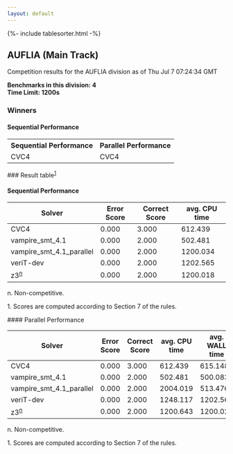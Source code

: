 ```yaml
---
layout: default
---
```

{%- include tablesorter.html -%}

##  AUFLIA (Main Track)

Competition results for the AUFLIA division as of Thu Jul 7 07:24:34 GMT

**Benchmarks in this division: 4**
<br/>
**Time Limit: 1200s**


### Winners
#### Sequential Performance
<table>
<tr>
<th class="center">Sequential Performance</th>
<th class="center">Parallel Performance</th>
</tr>
<tr class="center">
<td>CVC4</td>
<td>CVC4</td>
</tr>
</table>
### Result table<sup><a href="#fn1">1</a></sup>
 




#### Sequential Performance
<table id="sequential" class="result sorted">
<thead>
<tr>
<th class="center">Solver</th>
<th class="center">Error Score</th>
<th class="center">Correct Score</th>
<th class="center">avg. CPU time </th>
</thead>
<tr>
<td>CVC4</td>
<td class="right">0.000</td>
<td class="right">3.000</td>
<td class="right">612.439</td>
</tr>
<tr>
<td>vampire_smt_4.1</td>
<td class="right">0.000</td>
<td class="right">2.000</td>
<td class="right">502.481</td>
</tr>
<tr>
<td>vampire_smt_4.1_parallel</td>
<td class="right">0.000</td>
<td class="right">2.000</td>
<td class="right">1200.034</td>
</tr>
<tr>
<td>veriT-dev</td>
<td class="right">0.000</td>
<td class="right">2.000</td>
<td class="right">1202.565</td>
</tr>
<tr>
<td>z3<SUP><a href="#fn">n</a></SUP>
</td>
<td class="right">0.000</td>
<td class="right">2.000</td>
<td class="right">1200.018</td>
</tr>
</table>
<span id="fn"> n. Non-competitive.</span>

<span id="fn1"> 1. Scores are computed according to Section 7 of the rules.</span>



</table>
#### Parallel Performance
<table id="parallel" class="result sorted">
<thead>
<tr>
<th class="center">Solver</th><th class="center">Error Score</th>
<th class="center">Correct Score</th>
<th class="center">avg. CPU time </th>
<th class="center">avg. WALL time </th>

<th class="center">Unsolved</th>
</tr>
</thead>
<tr>
<td>CVC4</td>
<td class="right">0.000</td>
<td class="right">3.000</td>
<td class="right">612.439</td>
<td class="right">615.148</td>
<td class="right">1</td>
</tr>
<tr>
<td>vampire_smt_4.1</td>
<td class="right">0.000</td>
<td class="right">2.000</td>
<td class="right">502.481</td>
<td class="right">500.083</td>
<td class="right">2</td>
</tr>
<tr>
<td>vampire_smt_4.1_parallel</td>
<td class="right">0.000</td>
<td class="right">2.000</td>
<td class="right">2004.019</td>
<td class="right">513.476</td>
<td class="right">2</td>
</tr>
<tr>
<td>veriT-dev</td>
<td class="right">0.000</td>
<td class="right">2.000</td>
<td class="right">1248.117</td>
<td class="right">1202.568</td>
<td class="right">2</td>
</tr>
<tr>
<td>z3<SUP><a href="#fn">n</a></SUP>
</td>
<td class="right">0.000</td>
<td class="right">2.000</td>
<td class="right">1200.643</td>
<td class="right">1200.027</td>
<td class="right">2</td>
</tr>
</table>
<span id="fn"> n. Non-competitive.</span>

<span id="fn1"> 1. Scores are computed according to Section 7 of the rules.</span>


